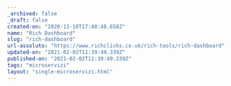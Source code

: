 ```yaml
---
_archived: false
_draft: false
created-on: "2020-11-10T17:48:48.658Z"
name: "Rich Dashboard"
slug: "rich-dashboard"
url-assoluto: "https://www.richclicks.co.uk/rich-tools/rich-dashboard"
updated-on: "2021-02-02T11:39:49.339Z"
published-on: "2021-02-02T11:39:49.339Z"
tags: "microservizi"
layout: "single-microservizi.html"
---
```



